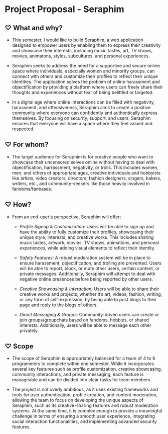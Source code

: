 # Project Proposal - Seraphim

## ♡ What and why?

* This semester, I would like to build Seraphim, a web application designed to empower users by enabling them to express their creativity and showcase their interests, including music tastes, art, TV shows, movies, animatons, styles, subcultures, and personal experiences.

* Seraphim seeks to address the need for a supportive and secure online space where individuals, especially women and minority groups, can connect with others and customize their profiles to reflect their unique identities. The application solves the problem of online harassment and objectification by providing a platform where users can freely share their thoughts and experiences without fear of being belittled or targeted.

* In a digital age where online interactions can be filled with negativity, harassment, and offensiveness, Seraphim aims to create a positive community where everyone can confidently and authentically express themselves. By focusing on security, support, and users, Seraphim ensures that everyone will have a space where they feel valued and respected.

## ♡ For whom?

* The target audience for Seraphim is for creative people who want to showcase their uncensored selves online without having to deal with objectification, harrassment, negativity, or trolls. This includes women, men, and others of appropriate ages, creative individuals and hobbyists like artists, video creators, directors, fashion designers, singers, bakers, writers, etc., and community-seekers like those heavily involved in fandoms/fanbases.

## ♡ How?

* From an end-user's perspective, Seraphim will offer:

    * _Profile Signup & Customization:_ Users will be able to sign up and have the ability to fully customize their profiles, showcasing their unique style, interests, and creative works. This includes sharing music tastes, artwork, movies, TV shows, animations, and personal experiences, while adding visual elements to reflect their identity.

    * _Safety Features:_ A robust moderation system will be in place to ensure harassment, objectification, and trolling are prevented. Users will be able to report, block, or mute other users, certain content, or private messages. Additionally, Seraphim will attempt to deal with negative online presences before being reported by other users.

    * _Creative Showcasing & Interaction:_ Users will be able to share their creative works and projects, whether it’s art, videos, fashion, writing, or any form of self-expression, by being able to post blogs to their page and reply to the blogs of others.

    * _Direct Messaging & Groups:_ Community-driven users can create or join groups/groupchats based on fandoms, hobbies, or shared interests. Additionally, users will be able to message each other privately.


## ♡ Scope

* The scope of Seraphim is appropriately balanced for a team of 4 to 6 programmers to complete within one semester. While it incorporates several key features such as profile customization, creative showcasing, community interactions, and private messaging, each feature is manageable and can be divided into clear tasks for team members.

* The project is not overly ambitious, as it uses existing frameworks and tools for user authentication, profile creation, and content moderation, allowing the team to focus on developing the unique aspects of Seraphim, such as its creative-sharing features and robust moderation systems. At the same time, it is complex enough to provide a meaningful challenge in terms of ensuring a smooth user experience, integrating social interaction functionalities, and implementing advanced security features.